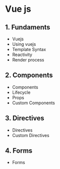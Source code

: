 # Vue js

## 1. Fundaments

- Vuejs
- Using vuejs
- Template Syntax
- Reactivity
- Render process

## 2. Components

- Components
- Lifecycle
- Props
- Custom Components

## 3. Directives

- Directives
- Custom Directives

## 4. Forms

- Forms
